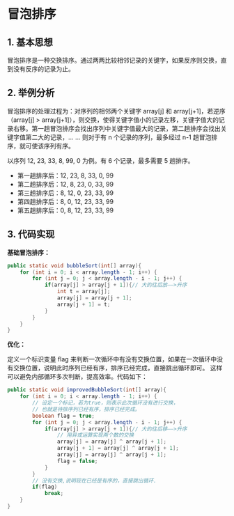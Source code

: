 # 冒泡排序

## 1. 基本思想

冒泡排序是一种交换排序。通过两两比较相邻记录的关键字，如果反序则交换，直到没有反序的记录为止。

## 2. 举例分析

冒泡排序的处理过程为：对序列的相邻两个关键字 array[j] 和 array[j+1]，若逆序（array[j] > array[j+1]），则交换，使得关键字值小的记录左移，关键字值大的记录右移。第一趟冒泡排序会找出序列中关键字值最大的记录，第二趟排序会找出关键字值第二大的记录，… … 则对于有 n 个记录的序列，最多经过 n-1 趟冒泡排序，就可使该序列有序。

以序列 12, 23, 33, 8, 99, 0 为例。有 6 个记录，最多需要 5 趟排序。
- 第一趟排序后：12, 23, 8, 33, 0, 99
- 第二趟排序后：12, 8, 23, 0, 33, 99
- 第三趟排序后：8, 12, 0, 23, 33, 99
- 第四趟排序后：8, 0, 12, 23, 33, 99
- 第五趟排序后：0, 8, 12, 23, 33, 99

## 3. 代码实现

**基础冒泡排序：**

```java
public static void bubbleSort(int[] array){
	for (int i = 0; i < array.length - 1; i++) {
		for (int j = 0; j < array.length - i - 1; j++) {
			if(array[j] > array[j + 1]){// 大的往后放——>升序
				int t = array[j];
				array[j] = array[j + 1];
				array[j + 1] = t;
			}
		}
	}
}
```

**优化：**

定义一个标识变量 flag 来判断一次循环中有没有交换位置，如果在一次循环中没有交换位置，说明此时序列已经有序，排序已经完成，直接跳出循环即可。 这样可以避免内部循环多次判断，提高效率。代码如下：
```java
public static void improvedBubbleSort(int[] array){
	for (int i = 0; i < array.length - 1; i++) {
		// 设定一个标记，若为true，则表示此次循环没有进行交换，
		// 也就是待排序列已经有序，排序已经完成。
		boolean flag = true;
		for (int j = 0; j < array.length - i - 1; j++) {
			if(array[j] > array[j + 1]){// 大的往后移——>升序
				// 用异或运算实现两个数的交换
				array[j] = array[j] ^ array[j + 1];
				array[j + 1] = array[j] ^ array[j + 1];
				array[j] = array[j] ^ array[j + 1];
				flag = false;
			}
		}
		// 没有交换,说明现在已经是有序的，直接跳出循环.
		if(flag)
			break;
	}
}

```
